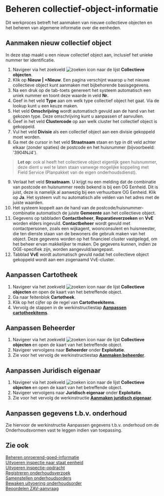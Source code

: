 # Beheren collectief-object-informatie

Dit werkproces betreft het aanmaken van nieuwe collectieve objecten en het beheren van algemene informatie over die eenheden.

## Aanmaken nieuw collectief object

In deze stap maakt u een nieuw collectief object aan, inclusief het unieke nummer ter identificatie.
1.	Navigeer via het zoekveld ![zoeken icon](/assets/images/zoeken.png "zoeken icon") naar de lijst **Collectieve objecten**.
2.	Klik op **Nieuw | +Nieuw**. Een pagina verschijnt waarop u het nieuwe collectieve object kunt aanmaken met bijbehorende basisgegevens.
3.	Na een druk op de tab-toets genereert het systeem automatisch een uniek nummer en toont deze waarde in veld **Nr.**
4.	Geef in het veld **Type** aan om welk type collectief object het gaat. Via de lookup kunt u een keuze maken.
5.	Het veld **Omschrijving** wordt automatisch gevuld aan de hand van het gekozen type. Deze omschrijving kunt u aanpassen of aanvullen.
6.	Geef in het veld **Clustercode** op aan welk cluster het collectief object is gekoppeld.
7.	Vul het veld **Divisie** als een collectief object aan een divisie gekoppeld moet worden.
8.	Ga met de cursor in het veld **Straatnaam** staan en typ in dit veld achter elkaar (zonder spaties) de postcode en het huisnummer (bijvoorbeeld: '3904NJ4'). 
 
>**Let op**: ook al heeft het collectieve object eigenlijk geen huisnummer, deze dient u wel te laten staan vanwege mogelijke koppeling met Field Service (Planpakket van de eigen onderhoudsdienst).
 
9.	Verlaat het veld **Straatnaam**. U krijgt nu een melding dat de combinatie van postcode en huisnummer reeds bekend is bij een OG Eenheid. Dit is juist, deze is namelijk al aanwezig bij een verhuurbare OG Eenheid. Klik op **Ja**.	Het systeem vult nu automatisch alle velden van het adres met de juiste waarden. 
10.	Het systeem koppelt aan de hand van de postcode/huisnummer-combinatie automatisch de juiste **Gemeente** aan het collectieve object. 
11.	Gegevens op tabbladen **Contactbeheer**, **Reparatieverzoeken** en **VvE** worden elders ingevuld. **Contactbeheer** wordt gevuld met contactpersonen, zoals een wijkagent, woonconsulent en huismeester, die ten dienste staan van de bewoners die gebruik maken van het object. Deze gegevens worden op het financieel cluster vastgelegd, om het beheer ervan makkelijker te maken. De gegevens kunnen, indien ze OGE-specifiek zijn, worden aangevuld/aangepast. 
13.	Tabblad **VvE** wordt automatisch gevuld nadat het collectieve object gekoppeld wordt aan een zogenaamd VvE-cluster. 
 
## Aanpassen Cartotheek
1.	Navigeer via het zoekveld ![zoeken icon](/assets/images/zoeken.png "zoeken icon") naar de lijst **Collectieve objecten** en open de kaart van het betreffende object.
2.	Ga naar feitenblok **Cartotheek**. 
3.	Klik op het cijfer op de regel van **Cartotheekitems**. 
4.	Vervolg de stappen in de werkinstructiestap **[Aanpassen cartotheekitems](../Onderhouden/onderhoud/beheren-onroerend-goed-informatie/#aanpassen-cartotheekitems)**.
 
## Aanpassen Beheerder 
1.	Navigeer via het zoekveld ![zoeken icon](/assets/images/zoeken.png "zoeken icon") naar de lijst **Collectieve objecten** en open de kaart van het betreffende object.
2.	Navigeer vervolgens naar **Beheerder** onder **Exploitatie**.
4.	Zie voor het vervolg de werkinstructiestap **[Aanmaken beheerder](../Onderhouden/onderhoud/beheren-onroerend-goed-informatie/#aanmaken-beheerder)**.
 
## Aanpassen Juridisch eigenaar 
1. Navigeer via het zoekveld ![zoeken icon](/assets/images/zoeken.png "zoeken icon") naar de lijst **Collectieve objecten** en open de kaart van het betreffende object.
2.	Navigeer vervolgens naar **Juridisch eigenaar** onder **Exploitatie**. 
3. Zie voor het vervolg de werkinstructie **[Aanmaken juridisch eigenaar](../Onderhouden/onderhoud/beheren-onroerend-goed-informatie/#aanmaken-juridisch-eigenaar)**. 
 
## Aanpassen gegevens t.b.v. onderhoud 
Zie hiervoor de werkinstructie Aanpassen gegevens t.b.v. onderhoud om de Onderhoudsvormen vast te leggen indien van toepassing. 
 
## Zie ook

[Beheren onroerend-goed-informatie](../beheren-onroerend-goed-informatie/)  
[Uitvoeren inspectie naar staat eenheid](../uitvoeren-inspectie-naar-staat-eenheid/)  
[Uitvoeren inspectie-opdracht](../uitvoeren-inspectie-opdracht/)  
[Registreren onderhoudsverzoek](../registreren-onderhoudsverzoek/)  
[Samenstellen onderhoudsorders](../samenstellen-onderhoudsorders/)  
[Bewaken uitvoering onderhoudsorder](../bewaken-uitvoering-onderhoudsorder/)  
[Beoordelen ZAV-aanvraag](../beoordelen-zav-aanvraag/)  
